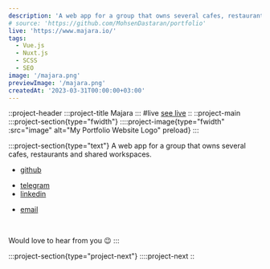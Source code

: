 ```yaml
---
description: 'A web app for a group that owns several cafes, restaurants and shared workspaces'
# source: 'https://github.com/MohsenDastaran/portfolio'
live: 'https://www.majara.io/'
tags:
  - Vue.js
  - Nuxt.js
  - SCSS
  - SEO
image: '/majara.png'
previewImage: '/majara.png'
createdAt: '2023-03-31T00:00:00+03:00'
---
```


::project-header
:::project-title
Majara
:::
#live
[see live](https://www.majara.io/)
::
::project-main
:::project-section{type="fwidth"}
::::project-image{type="fwidth" :src="image" alt="My Portfolio Website Logo" preload}
:::

:::project-section{type="text"}
A web app for a group that owns several cafes, restaurants and shared workspaces.

- [github](https://github.com/MohsenDastaran)
<!-- - [twitter](https://twitter.com/MohsenDastaran_) -->
- [telegram](https://t.me/MohsenDastaran)
- [linkedin](https://www.linkedin.com/in/MohsenDastaran)
<!-- - [blog](https://blog.MohsenDastaran.xyz) -->
- [email](mailto:mohsen.dastaran@gmail.com)

<br />

Would love to hear from you :wink:
:::

:::project-section{type="project-next"}
::::project-next
::

